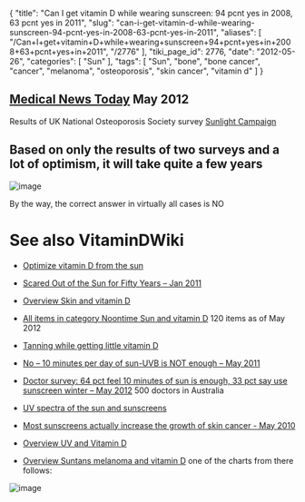 {
    "title": "Can I get vitamin D while wearing sunscreen: 94 pcnt yes in 2008, 63 pcnt yes in 2011",
    "slug": "can-i-get-vitamin-d-while-wearing-sunscreen-94-pcnt-yes-in-2008-63-pcnt-yes-in-2011",
    "aliases": [
        "/Can+I+get+vitamin+D+while+wearing+sunscreen+94+pcnt+yes+in+2008+63+pcnt+yes+in+2011",
        "/2776"
    ],
    "tiki_page_id": 2776,
    "date": "2012-05-26",
    "categories": [
        "Sun"
    ],
    "tags": [
        "Sun",
        "bone",
        "bone cancer",
        "cancer",
        "melanoma",
        "osteoporosis",
        "skin cancer",
        "vitamin d"
    ]
}


## [Medical News Today](http://www.medicalnewstoday.com/articles/245869.php) May 2012

Results of UK National Osteoporosis Society survey  [Sunlight Campaign](http://www.nos.org.uk/page.aspx?pid=535%20)

## Based on only the results of two surveys and a lot of optimism, it will take quite a few years

<img src="https://d378j1rmrlek7x.cloudfront.net/attachments/jpeg/sunscreen-and-d.jpg" alt="image" style="max-width: 500px;">

By the way, the correct answer in virtually all cases is NO

# See also VitaminDWiki

* [Optimize vitamin D from the sun](/posts/optimize-vitamin-d-from-the-sun)

* [Scared Out of the Sun for Fifty Years – Jan 2011](/posts/scared-out-of-the-sun-for-fifty-years)

* [Overview Skin and vitamin D](/posts/overview-skin-and-vitamin-d)

* [All items in category Noontime Sun and vitamin D](https://www.VitaminDWiki.com/tiki-browse_categories.php?parentId=9&sort_mode=created_desc) 120 items as of May 2012

* [Tanning while getting little vitamin D](/tags/tanning-while-getting-little-vitamin-d.html)

* [No – 10 minutes per day of sun-UVB is NOT enough – May 2011](/posts/no-10-minutes-per-day-of-sun-uvb-is-not-enough)

* [Doctor survey: 64 pct feel 10 minutes of sun is enough, 33 pct say use sunscreen winter – May 2012](/posts/doctor-survey-64-pct-feel-10-minutes-of-sun-is-enough-33-pct-say-use-sunscreen-winter) 500 doctors in Australia

* [UV spectra of the sun and sunscreens](/posts/uv-spectra-of-the-sun-and-sunscreens)

* [Most sunscreens actually increase the growth of skin cancer - May 2010](/posts/most-sunscreens-actually-increase-the-growth-of-skin-cancer)

* [Overview UV and Vitamin D](/posts/overview-uv-and-vitamin-d)

* [Overview Suntans melanoma and vitamin D](/tags/overview-suntans-melanoma-and-vitamin-d.html) one of the charts from there follows:

<img src="/attachments/d3.mock.jpg" alt="image">